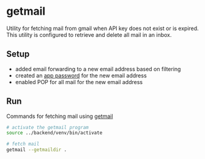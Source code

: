 # getmail 

Utility for fetching mail from gmail when API key does not exist or is expired.
This utility is configured to retrieve and delete all mail in an inbox.

## Setup
- added email forwarding to a new email address based on filtering
- created an [app password](https://support.google.com/mail/thread/205453566/how-to-generate-an-app-password) for the new email address
- enabled POP for all mail for the new email address

## Run
Commands for fetching mail using [getmail](https://getmail6.org/)
```bash
# activate the getmail program
source ../backend/venv/bin/activate

# fetch mail
getmail --getmaildir .
```